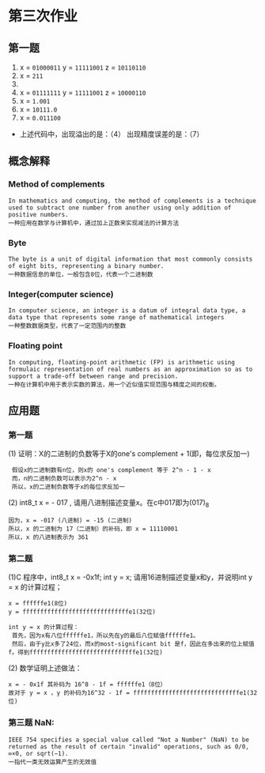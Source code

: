 # 第三次作业

## 第一题
1. x = `01000011`  y = `11111001` z = `10110110`
1. x = `211`
1. 
1. x = `01111111` y = `11111001` z = `10000110`
1. x = `1.001`
1. x = `10111.0`
1. x = `0.011100`

* 上述代码中，出现溢出的是：（4）
出现精度误差的是：（7）

## 概念解释

### Method of complements
```
In mathematics and computing, the method of complements is a technique used to subtract one number from another using only addition of positive numbers.
一种应用在数学与计算机中，通过加上正数来实现减法的计算方法
```

### Byte
```
The byte is a unit of digital information that most commonly consists of eight bits, representing a binary number. 
一种数据信息的单位，一般包含8位，代表一个二进制数
```

### Integer(computer science)
```
In computer science, an integer is a datum of integral data type, a data type that represents some range of mathematical integers
一种整数数据类型，代表了一定范围内的整数
```

### Floating point
```
In computing, floating-point arithmetic (FP) is arithmetic using formulaic representation of real numbers as an approximation so as to support a trade-off between range and precision. 
一种在计算机中用于表示实数的算法，用一个近似值实现范围与精度之间的权衡。
```

## 应用题

### 第一题
 (1) 证明：X的二进制的负数等于X的one's complement + 1(即，每位求反加一)
```
 假设x的二进制数有n位，则x的 one's complement 等于 2^n - 1 - x
 而，n的二进制负数可以表示为2^n - x
 所以，x的二进制负数等于x的每位求反加一
```
 (2) int8_t x = - 017 , 请用八进制描述变量x。在c中017即为(017)<sub>8</sub>
 
 ```
因为，x = -017 (八进制) = -15 (二进制)
所以，x 的二进制为 17（二进制）的补码，即 x = 11110001
所以，x 的八进制表示为 361
 ```

### 第二题

 (1)C 程序中，int8_t x = -0x1f; int y = x; 请用16进制描述变量x和y，并说明int y = x 的计算过程；
~~~
x = ffffffe1(8位)
y = ffffffffffffffffffffffffffffffe1(32位)

int y = x 的计算过程：
 首先，因为x有八位ffffffe1，所以先在y的最后八位赋值ffffffe1。
 然后，由于y比x多了24位，而x的most-significant bit 是f，因此在多出来的位上赋值f。得到ffffffffffffffffffffffffffffffe1(32位)
~~~ 
(2) 数学证明上述做法：
```
x = - 0x1f 其补码为 16^8 - 1f = ffffffe1（8位）
故对于 y = x ，y 的补码为16^32 - 1f = ffffffffffffffffffffffffffffffe1(32位)
```

### 第三题 NaN:
```
IEEE 754 specifies a special value called "Not a Number" (NaN) to be returned as the result of certain "invalid" operations, such as 0/0, ∞×0, or sqrt(−1).
一指代一类无效运算产生的无效值
```